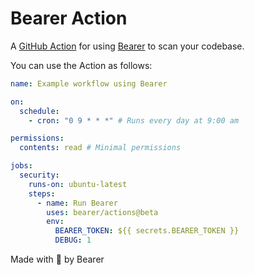 # Bearer Action

A [GitHub Action](https://github.com/features/actions) for using [Bearer](https://bearer.com) to scan your codebase.

You can use the Action as follows:

```yml
name: Example workflow using Bearer

on:
  schedule:
    - cron: "0 9 * * *" # Runs every day at 9:00 am

permissions:
  contents: read # Minimal permissions

jobs:
  security:
    runs-on: ubuntu-latest
    steps:
      - name: Run Bearer
        uses: bearer/actions@beta
        env:
          BEARER_TOKEN: ${{ secrets.BEARER_TOKEN }}
          DEBUG: 1
```

Made with 💜 by Bearer
